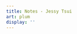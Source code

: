 ```yaml
---
title: Notes - Jessy Tsui
art: plum
display: ''
---
```


<SubNav />

<ListPosts only-date type="note" />
